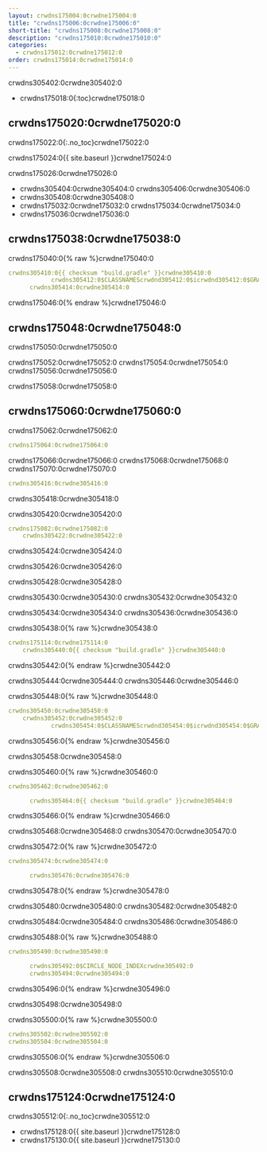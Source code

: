 ```yaml
---
layout: crwdns175004:0crwdne175004:0
title: "crwdns175006:0crwdne175006:0"
short-title: "crwdns175008:0crwdne175008:0"
description: "crwdns175010:0crwdne175010:0"
categories:
  - crwdns175012:0crwdne175012:0
order: crwdns175014:0crwdne175014:0
---
```


crwdns305402:0crwdne305402:0

- crwdns175018:0{:toc}crwdne175018:0

## crwdns175020:0crwdne175020:0

crwdns175022:0{:.no_toc}crwdne175022:0

crwdns175024:0{{ site.baseurl }}crwdne175024:0

crwdns175026:0crwdne175026:0

- crwdns305404:0crwdne305404:0 crwdns305406:0crwdne305406:0
- crwdns305408:0crwdne305408:0 
- crwdns175032:0crwdne175032:0 crwdns175034:0crwdne175034:0 
- crwdns175036:0crwdne175036:0

## crwdns175038:0crwdne175038:0

crwdns175040:0{% raw %}crwdne175040:0

```yaml
crwdns305410:0{{ checksum "build.gradle" }}crwdne305410:0
            crwdns305412:0$CLASSNAMEScrwdnd305412:0$icrwdnd305412:0$GRADLE_ARGScrwdnd305412:0$GRADLE_ARGScrwdnd305412:0{{ checksum "build.gradle" }}crwdnd305412:0$CIRCLE_NODE_INDEXcrwdne305412:0
      crwdns305414:0crwdne305414:0 
```

crwdns175046:0{% endraw %}crwdne175046:0

## crwdns175048:0crwdne175048:0

crwdns175050:0crwdne175050:0

crwdns175052:0crwdne175052:0 crwdns175054:0crwdne175054:0 crwdns175056:0crwdne175056:0

crwdns175058:0crwdne175058:0

## crwdns175060:0crwdne175060:0

crwdns175062:0crwdne175062:0

```yaml
crwdns175064:0crwdne175064:0
```

crwdns175066:0crwdne175066:0 crwdns175068:0crwdne175068:0 crwdns175070:0crwdne175070:0

```yaml
crwdns305416:0crwdne305416:0
```

crwdns305418:0crwdne305418:0

crwdns305420:0crwdne305420:0

```yaml
crwdns175082:0crwdne175082:0
    crwdns305422:0crwdne305422:0
```

crwdns305424:0crwdne305424:0

crwdns305426:0crwdne305426:0

crwdns305428:0crwdne305428:0

crwdns305430:0crwdne305430:0 crwdns305432:0crwdne305432:0

<div class="alert alert-info" role="alert">
  crwdns305434:0crwdne305434:0 crwdns305436:0crwdne305436:0
</div>

crwdns305438:0{% raw %}crwdne305438:0

```yaml
crwdns175114:0crwdne175114:0
    crwdns305440:0{{ checksum "build.gradle" }}crwdne305440:0
```

crwdns305442:0{% endraw %}crwdne305442:0

crwdns305444:0crwdne305444:0 crwdns305446:0crwdne305446:0

crwdns305448:0{% raw %}crwdne305448:0

```yaml
crwdns305450:0crwdne305450:0
    crwdns305452:0crwdne305452:0
            crwdns305454:0$CLASSNAMEScrwdnd305454:0$icrwdnd305454:0$GRADLE_ARGScrwdnd305454:0$GRADLE_ARGScrwdne305454:0
```

crwdns305456:0{% endraw %}crwdne305456:0

crwdns305458:0crwdne305458:0

crwdns305460:0{% raw %}crwdne305460:0

```yaml
crwdns305462:0crwdne305462:0

      crwdns305464:0{{ checksum "build.gradle" }}crwdne305464:0
```

crwdns305466:0{% endraw %}crwdne305466:0

crwdns305468:0crwdne305468:0 crwdns305470:0crwdne305470:0

crwdns305472:0{% raw %}crwdne305472:0

```yaml
crwdns305474:0crwdne305474:0

      crwdns305476:0crwdne305476:0
```

crwdns305478:0{% endraw %}crwdne305478:0

crwdns305480:0crwdne305480:0 crwdns305482:0crwdne305482:0

crwdns305484:0crwdne305484:0 crwdns305486:0crwdne305486:0

crwdns305488:0{% raw %}crwdne305488:0

```yaml
crwdns305490:0crwdne305490:0

      crwdns305492:0$CIRCLE_NODE_INDEXcrwdne305492:0
      crwdns305494:0crwdne305494:0
```

crwdns305496:0{% endraw %}crwdne305496:0

crwdns305498:0crwdne305498:0

crwdns305500:0{% raw %}crwdne305500:0

```yaml
crwdns305502:0crwdne305502:0
crwdns305504:0crwdne305504:0
```

crwdns305506:0{% endraw %}crwdne305506:0

crwdns305508:0crwdne305508:0 crwdns305510:0crwdne305510:0

## crwdns175124:0crwdne175124:0

crwdns305512:0{:.no_toc}crwdne305512:0

- crwdns175128:0{{ site.baseurl }}crwdne175128:0
- crwdns175130:0{{ site.baseurl }}crwdne175130:0
